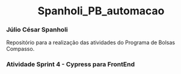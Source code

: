 <h1 align="center"> Spanholi_PB_automacao </h1>
<h3> Júlio César Spanholi </h3>
Repositório para a realização das atividades do Programa de Bolsas Compasso.

<h3> Atividade Sprint 4 - Cypress para FrontEnd </h3>
